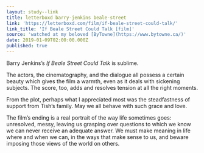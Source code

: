 ```yaml
---
layout: study--link
title: letterboxd barry-jenkins beale-street
link: 'https://letterboxd.com/film/if-beale-street-could-talk/'
link_title: 'If Beale Street Could Talk [film]'
source: 'watched at my beloved [ByTowne](https://www.bytowne.ca/)'
date: 2019-01-09T02:00:00.000Z
published: true
---
```

Barry Jenkins’s _If Beale Street Could Talk_ is sublime.

The actors, the cinematography, and the dialogue all possess a certain beauty which gives the film a warmth, even as it deals with sickening subjects. The score, too, adds and resolves tension at all the right moments.

From the plot, perhaps what I appreciated most was the steadfastness of support from Tish’s family. May we all behave with such grace and love.

The film’s ending is a real portrait of the way life sometimes goes: unresolved, messy, leaving us grasping over questions to which we know we can never receive an adequate answer. We must make meaning in life where and when we can, in the ways that make sense to us, and beware imposing those views of the world on others.
